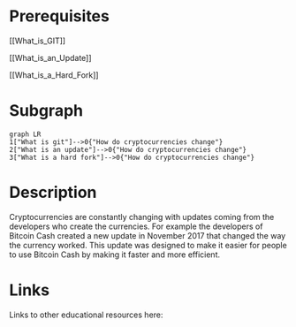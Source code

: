 # Prerequisites
[[What_is_GIT]]


[[What_is_an_Update]]


[[What_is_a_Hard_Fork]]

# Subgraph

```mermaid
graph LR
1["What is git"]-->0{"How do cryptocurrencies change"}
2["What is an update"]-->0{"How do cryptocurrencies change"}
3["What is a hard fork"]-->0{"How do cryptocurrencies change"}
```



# Description
  
Cryptocurrencies are constantly changing with updates coming from the developers who create the currencies. For example the developers of Bitcoin Cash created a new update in November 2017 that changed the way the currency worked. This update was designed to make it easier for people to use Bitcoin Cash by making it faster and more efficient.

# Links
Links to other educational resources here:
